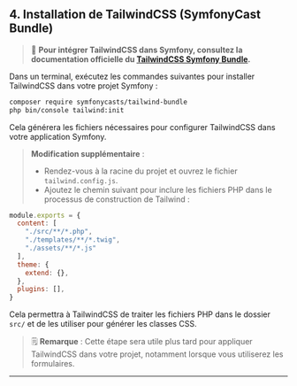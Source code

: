 ## 4. Installation de TailwindCSS (SymfonyCast Bundle)
> 📌 **Pour intégrer TailwindCSS dans Symfony, consultez la documentation officielle du [TailwindCSS Symfony Bundle](https://symfony.com/bundles/TailwindBundle/current/index.html).**

Dans un terminal, exécutez les commandes suivantes pour installer TailwindCSS dans votre projet Symfony :

```bash
composer require symfonycasts/tailwind-bundle
php bin/console tailwind:init
```

Cela générera les fichiers nécessaires pour configurer TailwindCSS dans votre application Symfony.
> **Modification supplémentaire** :
> - Rendez-vous à la racine du projet et ouvrez le fichier `tailwind.config.js`.
> - Ajoutez le chemin suivant pour inclure les fichiers PHP dans le processus de construction de Tailwind :

```js
module.exports = {
  content: [
    "./src/**/*.php",
    "./templates/**/*.twig",
    "./assets/**/*.js"
  ],
  theme: {
    extend: {},
  },
  plugins: [],
}
```

Cela permettra à TailwindCSS de traiter les fichiers PHP dans le dossier `src/` et de les utiliser pour générer les classes CSS.
> 🗒️ **Remarque** : Cette étape sera utile plus tard pour appliquer TailwindCSS dans votre projet, notamment lorsque vous utiliserez les formulaires.

---